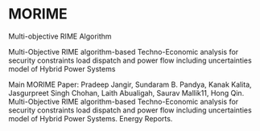 # MORIME
Multi-objective RIME Algorithm

Multi-Objective RIME algorithm-based Techno-Economic analysis for security constraints load dispatch and power flow including uncertainties model of Hybrid Power Systems

Main MORIME Paper:
Pradeep Jangir, Sundaram B. Pandya,  Kanak Kalita, Jasgurpreet Singh Chohan, Laith Abualigah, Saurav Mallik11, Hong Qin. Multi-Objective RIME algorithm-based Techno-Economic analysis for security constraints load dispatch and power flow including uncertainties model of Hybrid Power Systems. Energy Reports.
